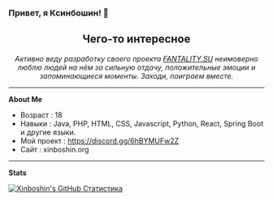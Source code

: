 ### Привет, я Ксинбошин! 👋

<html>
   <body>
      <h2 align="center">Чего-то интересное</h2>
      <p align="center">
        <em>Активно веду разработку своего проекта <a className="greeting-text-p subTitle" href="https://fantality.su">FANTALITY.SU</a> неимоверно люблю людей на нём за сильную отдачу, положительные эмоции и запоминающиеся моменты. Заходи, поиграем вместе.</em>
        </p>
    <body/>
<html/>
      
___

**About Me**

- Возраст : 18
- Навыки : Java, PHP, HTML, CSS, Javascript, Python, React, Spring Boot и другие языки.
- Мой проект : https://discord.gg/6hBYMUFw2Z
- Сайт : xinboshin.org
___
**Stats**

<a href="https://github.com/xinboshin">
<img src="https://github-readme-stats.vercel.app/api?username=xinboshin&show_icons=true&count_private=true" alt="Xinboshin's GitHub Статистика"/>
</a>

